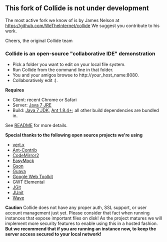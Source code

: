 ## This fork of Collide is not under development ##

The most active fork we know of is by James Nelson at https://github.com/WeTheInternet/collide
We suggest you contribute to his work.

Cheers, the original Collide team

### Collide is an open-source "collaborative IDE" demonstration ###

  * Pick a folder you want to edit on your local file system.
  * Run Collide from the command line in that folder.
  * You and your amigos browse to http://your_host_name:8080.
  * Collaboratively edit :).

**Requires**
  * Client: recent Chrome or Safari
  * Server: [Java 7 JRE](http://www.oracle.com/technetwork/java/javase/downloads/jdk-7u4-downloads-1591156.html)
  * Build: [Java 7 JDK](http://www.oracle.com/technetwork/java/javase/downloads/jdk-7u4-downloads-1591156.html), [Ant 1.8.4+](http://ant.apache.org/bindownload.cgi); all other build dependencies are bundled in.

See [README](http://collide.googlecode.com/git/README.md) for more details.


**Special thanks to the following open source projects we're using**
  * [vert.x](http://vertx.io/)
  * [Ant-Contrib](http://ant-contrib.sourceforge.net/)
  * [CodeMirror2](http://codemirror.net/)
  * [EasyMock](http://easymock.org/)
  * [Gson](http://code.google.com/p/google-gson/)
  * [Guava](http://code.google.com/p/guava-libraries/)
  * [Google Web Toolkit](http://code.google.com/p/google-web-toolkit/)
  * GWT Elemental
  * [JGit](http://eclipse.org/jgit/)
  * [JUnit](http://www.junit.org/)
  * [Wave](http://incubator.apache.org/wave/)


**Caution**
Collide does not have any proper auth, SSL support, or user account management just yet. Please consider that fact when running instances that expose important files on disk! As the project matures we will implement more security features to enable using this in a hosted fashion. **But we recommend that if you are running an instance now, to keep the server access secured to your local network!**